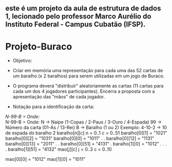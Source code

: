 ## este é um projeto da aula de estrutura de dados 1, lecionado pelo professor Marco Aurélio do Instituto Federal - Campus Cubatão (IFSP).

# Projeto-Buraco

- Objetivo: 

- Criar em memória uma representação para cada uma das 52 cartas de um baralho (x 2 baralhos) para serem utilizadas em um jogo de Buraco.

- O programa deverá "distribuir" aleatoriamente as cartas (11 cartas para cada um dos 4 jogadores participantes). Encerra a proposta com a apresentação das "mãos" de cada jogador.

- Notação para a identificação da carta:

<i>N-99-B = Onde: </i><br>
N-99-B = Onde: 
N  -> Naipe (1-Copas / 2-Paus / 3-Ouro / 4-Espada)
99 -> Número da carta (01-Ás / 13-Rei)
B  -> Baralho (1 ou 2)
Exemplo: 4-10-2  ->  10 de espada do baralho 2
baralho[n][c]
n = 0..1
c = 0..51
baralho[0][1] = "1021"
baralho[0][2] = "1031"
baralho[0][0] = "1011"
.
.
baralho[0][12] = "1131"
baralho[0][13] = "2011"
.
.
baralho[0][51] = "4131"
.
baralho[1][0] = "1012"
.
.
.
.
baralho[1][51] = "4132"
mao[j][c]
j = 0..3
c = 0..10

mao[0][0] = "1012"
mao[1][0] = "1011"




